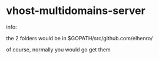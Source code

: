 # vhost-multidomains-server
info:

the 2 folders would be in $GOPATH/src/github.com/elhenro/

of course, normally you would go get them
